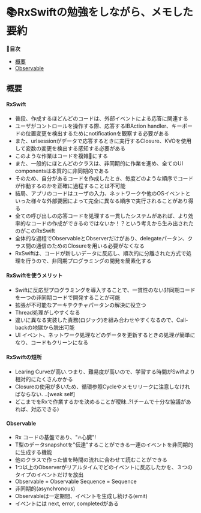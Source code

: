 # 📚RxSwiftの勉強をしながら、メモした要約

**📌目次**  
- [概要](#概要)
- [Observable](#observable)

## **概要**

#### RxSwift

-   普段、作成するほどんどのコードは、外部イベントによる応答に関連する
-   ユーザがコントロールを操作する際、応答するIBAction handler、キーボードの位置変更を検出するためにnotificationを観察する必要がある
-   また、urlsessionがデータで応答するときに実行するClosure、KVOを使用して変数の変更を検出する感知する必要がある
-   このような作業はコードを複雑🧐にする
-   また、一般的にほとんどのクラスは、非同期的に作業を進め、全てのUI componentsは本質的に非同期的である
-   そのため、自分があるコードを作成したとき、毎度どのような順序でコードが作動するのかを正確に過程することは不可能
-   結局、アプリのコードはユーザの入力、ネットワークや他のOSイベントといった様々な外部要因によって完全に異なる順序で実行されることがあり得る
-   全ての呼び出しの応答コードを処理する一貫したシステムがあれば、より効率的なコードの作成ができるのではないか！？という考えから生み出されたのがこのRxSwift
-   全体的な過程でObservableとObserverだけがあり、delegateパータン、クラス間の通信のためのClosureを用いる必要がなくなる
-   RxSwiftは、コードが新しいデータに反応し、順次的に分離された方式で処理を行うので、非同期プログラミングの開発を簡素化する

#### RxSwiftを使うメリット

-   Swiftに反応型プログラミングを導入することで、一貫性のない非同期コードを一つの非同期コードで開発することが可能
-   拡張が不可能なアーキテクチャパータンの解決に役立つ
-   Thread処理がしやすくなる
-   違いに異なる実装した責務(ロジック)を組み合わせやすくなるので、Call-backの地獄から脱出可能
-   UI イベント、ネットワーク処理などのデータを更新するときの処理が簡単になり、コードもクリーンになる

#### RxSwiftの短所

-   Learing Curveが高い.つまり、難易度が高いので、学習する時間がSwiftより相対的にたくさんかかる
-   Closureの使用が多いため、循環参照Cycleやメモリリークに注意しなければならない. ..[weak self]
-   どこまでをRxで作業するかを決めることが曖昧..?(チームで十分な協議があれば、対応できる)

#### Observable<T>

-   Rx コードの基盤であり、"🔥心臓"!
-   T型のデータsnapshotを"伝達"することができる一連のイベントを非同期的に生成する機能    
-   他のクラスで作った値を時間の流れに合わせて読むことができる
-   1つ以上のObserverがリアルタイムでどのイベントに反応したかを、３つのタイプのイベントだけを放出
-   Observable = Observable Sequence = Sequence
-   非同期的(asynchronous)
-   Observableは一定期間、イベントを生成し続ける(emit)
-   イベントには next, error, completedがある

